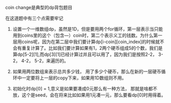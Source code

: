 coin change是典型的dp背包题目

在这道题中有三个点需要牢记

1. 设置一个一维数组dp，虽然是1D，但是要用两个for循环，第一层表示当只能用到coins里的这个（包含—）coin时，第二个表示义工的钱数。为什么第一层用coins呢，因为在第二层中我们要计算dp[i-coin][coin_index]的时候就不会有重复计算了。比如我们要计算如果有1，2两个硬币组成5的个数，我们是算dp[5-2][1],而dp[3][1]已经计算过并且可以用了，因为我们是按照2-2， 3-2， 4-2， 5-2，来遍历的。

2. 如果用两位数组来表示总共多少钱， 用了多少个硬币，那么在新的一层硬币循环中一定要将上一层的copy下来，如果用1D数组则不用。

3. 初始化时dp[0] = 1,意义是如果要凑成0元那么有一种方法， 那就是啥都不放，这个是seed，会在将来比如如果用1元凑一元，那么要看dp[0]时用得着。